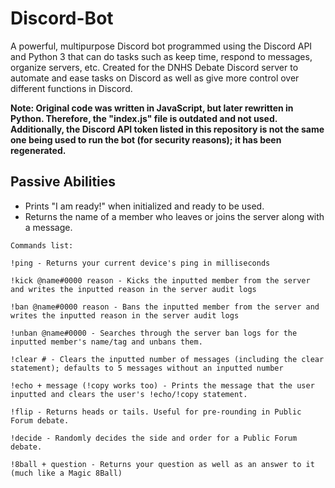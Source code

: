 # Discord-Bot
A powerful, multipurpose Discord bot programmed using the Discord API and Python 3 that can do tasks such as keep time, respond to messages, organize servers, etc. Created for the DNHS Debate Discord server to automate and ease tasks on Discord as well as give more control over different functions in Discord.

**Note: Original code was written in JavaScript, but later rewritten in Python. Therefore, the "index.js" file is outdated and not used.
        Additionally, the Discord API token listed in this repository is not the same one being used to run the bot (for security
        reasons); it has been regenerated.**

## Passive Abilities
- Prints "I am ready!" when initialized and ready to be used.
- Returns the name of a member who leaves or joins the server along with a message.

```
Commands list:

!ping - Returns your current device's ping in milliseconds

!kick @name#0000 reason - Kicks the inputted member from the server and writes the inputted reason in the server audit logs

!ban @name#0000 reason - Bans the inputted member from the server and writes the inputted reason in the server audit logs

!unban @name#0000 - Searches through the server ban logs for the inputted member's name/tag and unbans them.

!clear # - Clears the inputted number of messages (including the clear statement); defaults to 5 messages without an inputted number

!echo + message (!copy works too) - Prints the message that the user inputted and clears the user's !echo/!copy statement.

!flip - Returns heads or tails. Useful for pre-rounding in Public Forum debate.

!decide - Randomly decides the side and order for a Public Forum debate.

!8ball + question - Returns your question as well as an answer to it (much like a Magic 8Ball)
```
